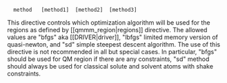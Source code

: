 ```
  method   [method1]  [method2]  [method3]
```

This directive controls which optimization algorithm will be used for the regions as defined by [[qmmm_region|regions]] directive. The allowed values are "bfgs" aka [[DRIVER|driver]], "lbfgs" limited memory version of quasi-newton, and "sd" simple steepest descent algorithm. The use of this directive is not recommended in all but special cases. In particular, 
"bfgs" should be used for QM region if there are any constraints, "sd" method should always be used for classical solute and solvent atoms with shake constraints.

